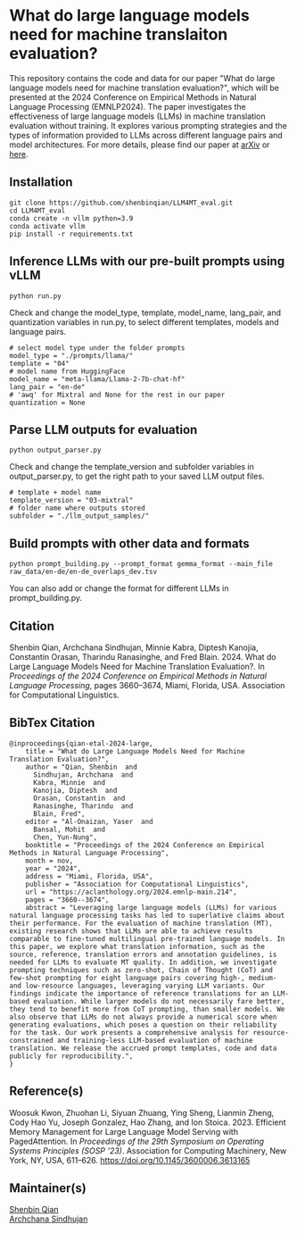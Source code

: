 # What do large language models need for machine translaiton evaluation?

This repository contains the code and data for our paper "What do large language models need for machine translation evaluation?", which will be presented at the 2024 Conference on Empirical Methods in Natural Language Processing (EMNLP2024). The paper investigates the effectiveness of large language models (LLMs) in machine translation evaluation without training. It explores various prompting strategies and the types of information provided to LLMs across different language pairs and model architectures. For more details, please find our paper at [arXiv](https://arxiv.org/abs/2410.03278) or [here](https://aclanthology.org/2024.emnlp-main.214/). 

## Installation

```
git clone https://github.com/shenbinqian/LLM4MT_eval.git
cd LLM4MT_eval
conda create -n vllm python=3.9
conda activate vllm
pip install -r requirements.txt
```

## Inference LLMs with our pre-built prompts using vLLM

```
python run.py
```

Check and change the model_type, template, model_name, lang_pair, and quantization variables in run.py, to select different templates, models and language pairs.

```
# select model type under the folder prompts
model_type = "./prompts/llama/"
template = "04"
# model name from HuggingFace
model_name = "meta-llama/Llama-2-7b-chat-hf"
lang_pair = "en-de"
# 'awq' for Mixtral and None for the rest in our paper
quantization = None
```

## Parse LLM outputs for evaluation

```
python output_parser.py
```

Check and change the template_version and subfolder variables in output_parser.py, to get the right path to your saved LLM output files.

```
# template + model name
template_version = "03-mixtral"
# folder name where outputs stored
subfolder = "./llm_output_samples/"
```

## Build prompts with other data and formats

```
python prompt_building.py --prompt_format gemma_format --main_file raw_data/en-de/en-de_overlaps_dev.tsv
```

You can also add or change the format for different LLMs in prompt_building.py.

## Citation

Shenbin Qian, Archchana Sindhujan, Minnie Kabra, Diptesh Kanojia, Constantin Orasan, Tharindu Ranasinghe, and Fred Blain. 2024. What do Large Language Models Need for Machine Translation Evaluation?. In *Proceedings of the 2024 Conference on Empirical Methods in Natural Language Processing*, pages 3660–3674, Miami, Florida, USA. Association for Computational Linguistics.

## BibTex Citation

```
@inproceedings{qian-etal-2024-large,
    title = "What do Large Language Models Need for Machine Translation Evaluation?",
    author = "Qian, Shenbin  and
      Sindhujan, Archchana  and
      Kabra, Minnie  and
      Kanojia, Diptesh  and
      Orasan, Constantin  and
      Ranasinghe, Tharindu  and
      Blain, Fred",
    editor = "Al-Onaizan, Yaser  and
      Bansal, Mohit  and
      Chen, Yun-Nung",
    booktitle = "Proceedings of the 2024 Conference on Empirical Methods in Natural Language Processing",
    month = nov,
    year = "2024",
    address = "Miami, Florida, USA",
    publisher = "Association for Computational Linguistics",
    url = "https://aclanthology.org/2024.emnlp-main.214",
    pages = "3660--3674",
    abstract = "Leveraging large language models (LLMs) for various natural language processing tasks has led to superlative claims about their performance. For the evaluation of machine translation (MT), existing research shows that LLMs are able to achieve results comparable to fine-tuned multilingual pre-trained language models. In this paper, we explore what translation information, such as the source, reference, translation errors and annotation guidelines, is needed for LLMs to evaluate MT quality. In addition, we investigate prompting techniques such as zero-shot, Chain of Thought (CoT) and few-shot prompting for eight language pairs covering high-, medium- and low-resource languages, leveraging varying LLM variants. Our findings indicate the importance of reference translations for an LLM-based evaluation. While larger models do not necessarily fare better, they tend to benefit more from CoT prompting, than smaller models. We also observe that LLMs do not always provide a numerical score when generating evaluations, which poses a question on their reliability for the task. Our work presents a comprehensive analysis for resource-constrained and training-less LLM-based evaluation of machine translation. We release the accrued prompt templates, code and data publicly for reproducibility.",
}
```


## Reference(s)

Woosuk Kwon, Zhuohan Li, Siyuan Zhuang, Ying Sheng, Lianmin Zheng, Cody Hao Yu, Joseph Gonzalez, Hao Zhang, and Ion Stoica. 2023. Efficient Memory Management for Large Language Model Serving with PagedAttention. In *Proceedings of the 29th Symposium on Operating Systems Principles (SOSP '23)*. Association for Computing Machinery, New York, NY, USA, 611–626. https://doi.org/10.1145/3600006.3613165

## Maintainer(s)

[Shenbin Qian](https://github.com/shenbinqian) \
[Archchana Sindhujan](https://www.surrey.ac.uk/people/archchana-sindhujan)
